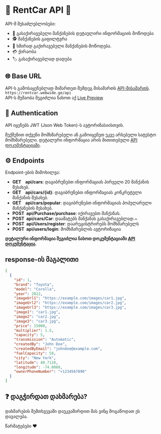 # 🚗 RentCar API 🚀

API-შ შესაძლებლობები:

- 👀 გასაქირავებელი მანქანების დეტაულირი ინფორმაციის მოწოდება
- 🕵️ მანქანების გაფილტვრა
- 🔎 ხშირად გაქირავებული მანქანების მოწოდება.
- 💳 ქირაობა
- 🏷️ გასაქირავებლად დადება

## 🌐 Base URL 

API-ს გამოსაყენებლად მიმართეთ შემდეგ მისამართს [API-მისამართს](https://rentcar.webwide.ge/api).
<br>
```https://rentcar.webwide.ge/api```
<br>
API-ს მუშაობა შეგიძლია ნახოთ აქ [Live Preview](https://rentcar-one.vercel.app/)

## 🔑 Authentication

API იყენებს JWT (Json Web Token)-ს ავტორიზასიისთვის. 

შექმენით თქვენი მომხმარებელი ან გამოიყენეთ უკვე არსებული სატესტო მომხმარებელი. დეტალური ინფორმაცია არის მითითებული [API დოკუმენტაციაში](https://rentcar.webwide.ge/swagger/index.html).

## ⚙️ Endpoints

Endpoint-ების მიმოხილვა:

- **GET  &nbsp;&nbsp;&nbsp;api/cars**: დაგიბრუნებთ ინფორმაციას პირველი 20 მანქანის შესახებ.
- **GET  &nbsp;&nbsp;&nbsp;api/cars/{id}**: დაგიბრუნებთ ინფორმაციას კონკრეტული მანქანის შესახებ.
- **GET  &nbsp;&nbsp;&nbsp;api/cars/popular**: დაგიბრუნებთ ინფორმაციას პოპულარული მანქანების შესახებ.
- **POST &nbsp;api/Purchase/purchase**: იქირავებთ მანქანას.
- **POST &nbsp;api/cars/Car**: დაამატებს მანქანას გასაქირავებლად.~
- **POST &nbsp;api/Users/register**: დაარეგისტრირებს მომხმარებელს
- **POST &nbsp;api/users/login**: მომხმარებლის ავტორიზაცია

**დეტალური ინფორმაცია შეგიძლია ნახოთ დოკუმენტაციაში [API დოკუმენტაცია](https://rentcar.webwide.ge/swagger/index.html).**

## response-ის მაგალითი
```json
[
  {
    "id": 1,
    "brand": "Toyota",
    "model": "Corolla",
    "year": 2022,
    "imageUrl1": "https://example.com/images/car1.jpg",
    "imageUrl2": "https://example.com/images/car2.jpg",
    "imageUrl3": "https://example.com/images/car3.jpg",
    "image1": "car1.jpg",
    "image2": "car2.jpg",
    "image3": "car3.jpg",
    "price": 15000,
    "multiplier": 1.5,
    "capacity": 5,
    "transmission": "Automatic",
    "createdBy": "John Doe",
    "createdByEmail": "johndoe@example.com",
    "fuelCapacity": 50,
    "city": "New York",
    "latitude": 40.7128,
    "longitude": -74.0060,
    "ownerPhoneNumber": "+1234567890"
  }
]
```
## ❓ დაგჭირდათ დახმარება?
დახმარების შემთხვევაში დაუკვაშირდით მას ვინც მოგაწოდათ ეს დავალება.

წარმატებები ❤️
